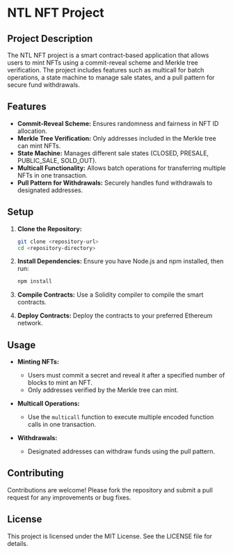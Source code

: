# NTL NFT Project

## Project Description
The NTL NFT project is a smart contract-based application that allows users to mint NFTs using a commit-reveal scheme and Merkle tree verification. The project includes features such as multicall for batch operations, a state machine to manage sale states, and a pull pattern for secure fund withdrawals.

## Features
- **Commit-Reveal Scheme:** Ensures randomness and fairness in NFT ID allocation.
- **Merkle Tree Verification:** Only addresses included in the Merkle tree can mint NFTs.
- **State Machine:** Manages different sale states (CLOSED, PRESALE, PUBLIC_SALE, SOLD_OUT).
- **Multicall Functionality:** Allows batch operations for transferring multiple NFTs in one transaction.
- **Pull Pattern for Withdrawals:** Securely handles fund withdrawals to designated addresses.

## Setup
1. **Clone the Repository:**
   ```bash
   git clone <repository-url>
   cd <repository-directory>
   ```

2. **Install Dependencies:**
   Ensure you have Node.js and npm installed, then run:
   ```bash
   npm install
   ```

3. **Compile Contracts:**
   Use a Solidity compiler to compile the smart contracts.

4. **Deploy Contracts:**
   Deploy the contracts to your preferred Ethereum network.

## Usage
- **Minting NFTs:**
  - Users must commit a secret and reveal it after a specified number of blocks to mint an NFT.
  - Only addresses verified by the Merkle tree can mint.

- **Multicall Operations:**
  - Use the `multicall` function to execute multiple encoded function calls in one transaction.

- **Withdrawals:**
  - Designated addresses can withdraw funds using the pull pattern.

## Contributing
Contributions are welcome! Please fork the repository and submit a pull request for any improvements or bug fixes.

## License
This project is licensed under the MIT License. See the LICENSE file for details.
